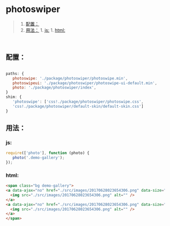 # photoswiper
>1. [配置：](#配置： "配置：")
>1. [用法：](#用法： "用法：")
	1. [js:](#js: "js:")
	1. [html:](#html: "html:")

<br>

## 配置：

```javascript

paths: {
   photoswipe: './package/photoswiper/photoswipe.min',
   photoswipeui: './package/photoswiper/photoswipe-ui-default.min',
   photo: './package/photoswiper/index',
}
shim: {
   'photoswipe': ['css!./package/photoswiper/photoswipe.css',
   'css!./package/photoswiper/default-skin/default-skin.css']
}
```

## 用法：

### js:

```javascript
require(['photo'], function (photo) {
   photo('.demo-gallery');
});
```

### html:

```html
<span class="bg demo-gallery">
<a data-ajax="no" href="./src/images/20170628023654306.png" data-size="1600x1600" data-med="./src/images/20170628023654306.png" data-med-size="1024x1024"  class="demo-gallery__img--main">
  <img src="./src/images/20170628023654306.png" alt="" />
</a>
<a data-ajax="no" href="./src/images/20170628023654306.png" data-size="1600x1600" data-med="./src/images/20170628023654306.png" data-med-size="1024x1024"class="demo-gallery__img--main">
  <img src="./src/images/20170628023654306.png" alt="" />
</a>
</span>
```
